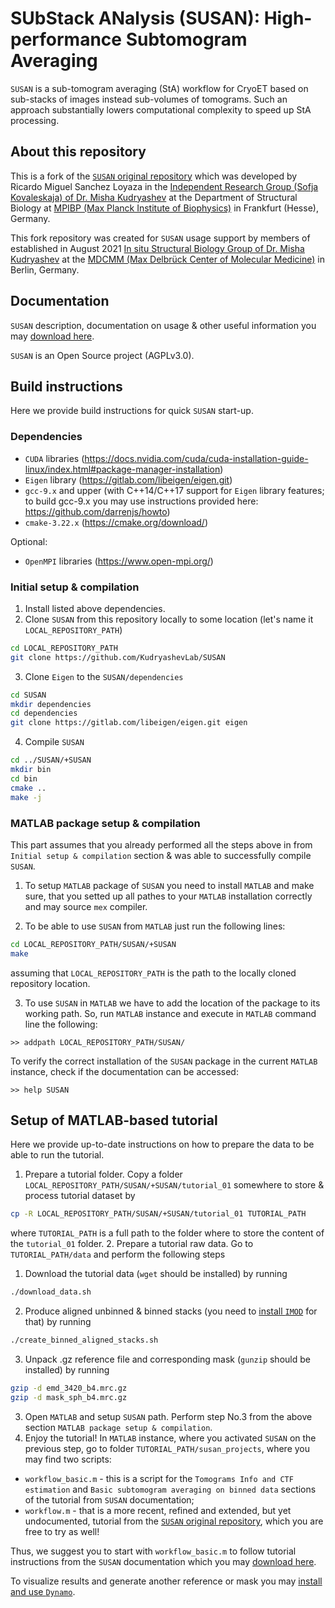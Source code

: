 # SUbStack ANalysis (SUSAN): High-performance Subtomogram Averaging
`SUSAN` is a sub-tomogram averaging (StA) workflow for CryoET based on sub-stacks of images instead sub-volumes of tomograms. Such an approach substantially lowers computational complexity to speed up StA processing.

## About this repository

This is a fork of the [`SUSAN` original repository](https://github.com/rkms86/SUSAN) which was developed by Ricardo Miguel Sanchez Loyaza in the [Independent Research Group (Sofja Kovaleskaja) of Dr. Misha Kudryashev](https://www.biophys.mpg.de/2149775/members) at the Department of Structural Biology at [MPIBP (Max Planck Institute of Biophysics)](https://www.biophys.mpg.de/en) in Frankfurt (Hesse), Germany.

This fork repository was created for `SUSAN` usage support by members of established in August 2021
[In situ Structural Biology Group of Dr. Misha Kudryashev](https://www.mdc-berlin.de/kudryashev) at the [MDCMM (Max Delbrück Center of Molecular Medicine)](https://www.mdc-berlin.de/) in Berlin, Germany.

## Documentation

`SUSAN` description, documentation on usage & other useful information you may [download here](https://raw.githubusercontent.com/KudryashevLab/SUSAN/main/%2BSUSAN/doc/susan_documentation.pdf).

`SUSAN` is an Open Source project (AGPLv3.0).

## Build instructions

Here we provide build instructions for quick `SUSAN` start-up.

### Dependencies
- `CUDA` libraries (https://docs.nvidia.com/cuda/cuda-installation-guide-linux/index.html#package-manager-installation)
- `Eigen` library (https://gitlab.com/libeigen/eigen.git)
- `gcc-9.x` and upper
(with C++14/C++17 support for `Eigen` library features; to build gcc-9.x you may use instructions provided here: https://github.com/darrenjs/howto)
- `cmake-3.22.x` (https://cmake.org/download/)

Optional:
- `OpenMPI` libraries (https://www.open-mpi.org/)

### Initial setup & compilation
1. Install listed above dependencies.
2. Clone `SUSAN` from this repository locally to some location (let's name it `LOCAL_REPOSITORY_PATH`)
```bash
cd LOCAL_REPOSITORY_PATH
git clone https://github.com/KudryashevLab/SUSAN
```
3. Clone `Eigen` to the `SUSAN/dependencies`
```bash
cd SUSAN
mkdir dependencies
cd dependencies
git clone https://gitlab.com/libeigen/eigen.git eigen
```
4. Compile `SUSAN`
```bash
cd ../SUSAN/+SUSAN
mkdir bin
cd bin
cmake ..
make -j
```

### MATLAB package setup & compilation
This part assumes that you already performed all the steps above in from `Initial setup & compilation` section & was able to successfully compile `SUSAN`.

1. To setup `MATLAB` package of `SUSAN` you need to install `MATLAB` and make sure, that you setted up all pathes to your `MATLAB` installation correctly and may source `mex` compiler.

2. To be able to use `SUSAN` from `MATLAB` just run the following lines:
```bash
cd LOCAL_REPOSITORY_PATH/SUSAN/+SUSAN
make
```
assuming that `LOCAL_REPOSITORY_PATH` is the path to the locally cloned repository location.

3. To use `SUSAN` in `MATLAB` we have to add the location of the package to its working path. So, run `MATLAB` instance and execute in `MATLAB` command line the following:
```
>> addpath LOCAL_REPOSITORY_PATH/SUSAN/
```
To verify the correct installation of the `SUSAN` package in the
current `MATLAB` instance, check if the documentation can be accessed:
```
>> help SUSAN
```

## Setup of MATLAB-based tutorial

Here we provide up-to-date instructions on how to prepare the data to be able to run the tutorial.

1. Prepare a tutorial folder.
Copy a folder `LOCAL_REPOSITORY_PATH/SUSAN/+SUSAN/tutorial_01` somewhere to store & process tutorial dataset by
```bash
cp -R LOCAL_REPOSITORY_PATH/SUSAN/+SUSAN/tutorial_01 TUTORIAL_PATH
```
where `TUTORIAL_PATH` is a full path to the folder where to store the content of the `tutorial_01` folder.
2. Prepare a tutorial raw data.
Go to `TUTORIAL_PATH/data` and perform the following steps
  1. Download the tutorial data (`wget` should be installed) by running
  ```bash
  ./download_data.sh
  ```
  2. Produce aligned unbinned & binned stacks (you need to [install `IMOD`](https://bio3d.colorado.edu/imod/) for that) by running  
  ```bash
  ./create_binned_aligned_stacks.sh
  ```
  3. Unpack .gz reference file and corresponding mask (`gunzip` should be installed) by running
  ```bash
  gzip -d emd_3420_b4.mrc.gz
  gzip -d mask_sph_b4.mrc.gz
  ```
3. Open `MATLAB` and setup `SUSAN` path.
Perform step No.3 from the above section `MATLAB package setup & compilation`.
4. Enjoy the tutorial!
In `MATLAB` instance, where you activated `SUSAN` on the previous step, go to folder `TUTORIAL_PATH/susan_projects`, where you may find two scripts:
- `workflow_basic.m` - this is a script for the `Tomograms Info and CTF estimation` and `Basic subtomogram averaging on binned data` sections of the tutorial from `SUSAN` documentation;
- `workflow.m` - that is a more recent, refined and extended, but yet undocumented, tutorial from the [`SUSAN` original repository](https://github.com/rkms86/SUSAN), which you are free to try as well!

Thus, we suggest you to start with `workflow_basic.m` to follow tutorial instructions from the `SUSAN` documentation which you may [download here](https://raw.githubusercontent.com/KudryashevLab/SUSAN/main/%2BSUSAN/doc/susan_documentation.pdf).

To visualize results and generate another reference or mask you may [install and use `Dynamo`](https://wiki.dynamo.biozentrum.unibas.ch/w/index.php/Main_Page).
